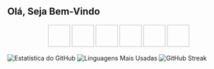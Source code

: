 ## Olá, Seja Bem-Vindo 
<div align="center">
<img ![Python](https://img.shields.io/badge/-Python-3776AB?style=flat&logo=python&logoColor=white) width="50" height="50"/>
<img ![AWS](https://img.shields.io/badge/-AWS-232F3E?style=flat&logo=amazon-aws&logoColor=white) width="50" height="50"/>
<img ![React](https://img.shields.io/badge/-React-61DAFB?style=flat&logo=react&logoColor=white) width="50" height="50"/>
<img ![Node.js](https://img.shields.io/badge/-Node.js-339933?style=flat&logo=node.js&logoColor=white) width="50" height="50"/>
<img ![SQL](https://img.shields.io/badge/-SQL-4479A1?style=flat&logo=mysql&logoColor=white) width="50" height="50"/>
<img ![Git](https://img.shields.io/badge/-Git-F05032?style=flat&logo=git&logoColor=white) width="50" height="50"/>
</div>

![Estatística do GitHub](https://github-redme-stats.vercel.app/api?username=VivianeValentim&show_icons=true&theme=dracula)
![Linguagens Mais Usadas](https://github-readme-stats.vercel.app/api/top-langs/?username=VivianeValentim&layout=compact&theme=dracula)
![GitHub Streak](https://github-readme-streak-stats.herokuapp.com/?user=VivianeValentim&theme=dracula)

